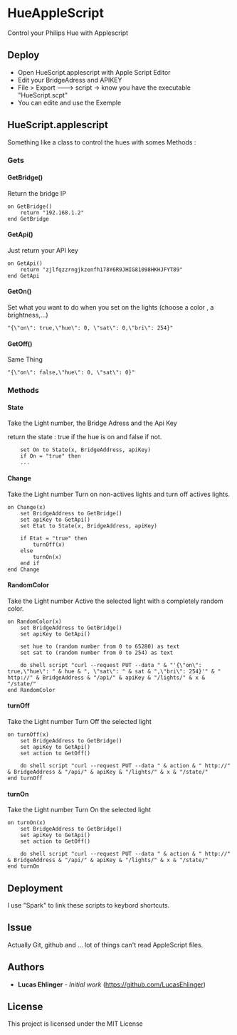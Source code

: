 # HueAppleScript
Control your Philips Hue with Applescript

## Deploy

* Open HueScript.applescript with Apple Script Editor
* Edit your BridgeAdress and APIKEY
* File > Export ---> script -> know you have the executable "HueScript.scpt"
* You can edite and use the Exemple

## HueScript.applescript

Something like a class to control the hues with somes Methods :

### Gets

#### GetBridge()

Return the bridge IP
```
on GetBridge()
	return "192.168.1.2"
end GetBridge
```

#### GetApi()

Just return your API key

```
on GetApi()
	return "zjlfqzzrngjkzenfh178Y6R9JHIG81098HKHJFYT89"
end GetApi
```

#### GetOn()

Set what you want to do when you set on the lights (choose a color , a brightness,...)

```
"{\"on\": true,\"hue\": 0, \"sat\": 0,\"bri\": 254}"
```

#### GetOff()

Same Thing

```
"{\"on\": false,\"hue\": 0, \"sat\": 0}"
```

### Methods

#### State

Take the Light number, the Bridge Adress and the Api Key

return the state : true if the hue is on and false if not.


```
	set On to State(x, BridgeAddress, apiKey)
	if On = "true" then
    ...
```

#### Change

Take the Light number
Turn on non-actives lights and turn off actives lights.

```
on Change(x)
	set BridgeAddress to GetBridge()
	set apiKey to GetApi()
	set Etat to State(x, BridgeAddress, apiKey)
	
	if Etat = "true" then
		turnOff(x)
	else
		turnOn(x)
	end if
end Change
```

#### RandomColor

Take the Light number
Active the selected light with a completely random color.

```
on RandomColor(x)
	set BridgeAddress to GetBridge()
	set apiKey to GetApi()
	
	set hue to (random number from 0 to 65280) as text
	set sat to (random number from 0 to 254) as text
	
	do shell script "curl --request PUT --data " & "'{\"on\": true,\"hue\": " & hue & ", \"sat\": " & sat & ",\"bri\": 254}'" & " http://" & BridgeAddress & "/api/" & apiKey & "/lights/" & x & "/state/"
end RandomColor
```


#### turnOff
Take the Light number
Turn Off the selected light

```
on turnOff(x)
	set BridgeAddress to GetBridge()
	set apiKey to GetApi()
	set action to GetOff()
	
	do shell script "curl --request PUT --data " & action & " http://" & BridgeAddress & "/api/" & apiKey & "/lights/" & x & "/state/"
end turnOff
```

#### turnOn
Take the Light number
Turn On the selected light
```
on turnOn(x)
	set BridgeAddress to GetBridge()
	set apiKey to GetApi()
	set action to GetOff()
	
	do shell script "curl --request PUT --data " & action & " http://" & BridgeAddress & "/api/" & apiKey & "/lights/" & x & "/state/"
end turnOn
```


## Deployment

I use "Spark" to link these scripts to keybord shortcuts.

## Issue
Actually Git, github and ... lot of things can't read AppleScript files.


## Authors

* **Lucas Ehlinger** - *Initial work*
(https://github.com/LucasEhlinger)

## License

This project is licensed under the MIT License

